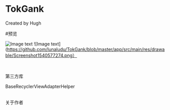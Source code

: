 # TokGank

Created by Hugh

#预览

![Image text](https://github.com/lunaludu/TokGank/blob/master/app/src/main/res/drawable/Screenshot1540577263.png-w250)
![Image text](https://github.com/lunaludu/TokGank/blob/master/app/src/main/res/drawable/Screenshot1540577274.png）

</br>

第三方库

BaseRecyclerViewAdapterHelper
</br>
</br>



关于作者 </br>